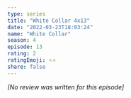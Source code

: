 ```yaml
---
type: series
title: "White Collar 4x13"
date: "2022-03-23T18:03:24"
name: "White Collar"
season: 4
episode: 13
rating: 2
ratingEmoji: ⭐️⭐️
share: false
---
```


*[No review was written for this episode]*
